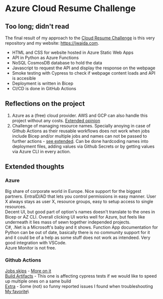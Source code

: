 # Azure Cloud Resume Challenge

## Too long; didn't read
The final result of my approach to the [Cloud Resume Challenge](https://cloudresumechallenge.dev/) is this very repository and my website: https://jwajda.com.
* HTML and CSS for website hosted in Azure Static Web Apps
* API in Python as Azure Functions
* NoSQL CosmosDB database to hold the data
* Javascript to request the API and display the response on the webpage
* Smoke testing with Cypress to check if webpage content loads and API is accesible
* Deployment is written in Bicep
* CI/CD is done in GitHub Actions

## Reflections on the project
1. Azure as a (free) cloud provider. AWS and GCP can also handle this project without any costs. [Extended opinion](#azure) 
2. Challenge of managing resource names. Specially anoying in case of Github Actions as their reusable workflows does not work when jobs include Bicep and/or multiple jobs and names can not be passed to further actions - [see extended](#github-actions). Can be done hardcoding names into deployment files, adding values via Github Secrets or by getting values via Azure CLI in every action.

## Extended thoughts
### Azure
Big share of corporate world in Europe. Nice support for the biggest partners. EntraID/AD that lets you control permissions in easy manner. User X always stays as user X, resource groups, easy to setup access to single resources.\
Decent UI, but good part of option's names doesn't translate to the ones in Bicep or AZ CLI. Overall clicking UI works well for Azure, but feels like underneath it lies mass of sewn together independed projects.\
C#, .Net is a Microsoft's baby and it shows. Function App documentation for Python can be out of date, basically there is no community support for it and it could be of a help as some stuff does not work as intendeed. Very good integration with VSCode.\
Azure Monitor is not free.

### Github Actions
[Jobs skips](https://github.com/actions/runner/issues/2205) - [More on it](https://github.com/orgs/community/discussions/45058)\
[Build Artifacts](https://github.com/actions/runner/issues/2205) - This one is affecting cypress tests if we would like to speed up multiple ones on a same build\
[Extra](https://github.com/Felixoid/actions-experiments/issues/9) - Some (not) so funny reported issues I found when troubleshooting\
[My favorite](https://github.com/actions/runner/issues/3266)\
